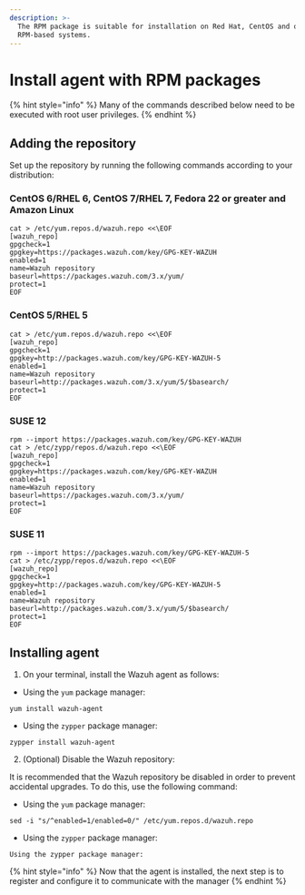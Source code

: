 ```yaml
---
description: >-
  The RPM package is suitable for installation on Red Hat, CentOS and other
  RPM-based systems.
---
```


# Install agent with RPM packages

{% hint style="info" %}
Many of the commands described below need to be executed with root user privileges.
{% endhint %}

## Adding the repository

Set up the repository by running the following commands according to your distribution:

### CentOS 6/RHEL 6, CentOS 7/RHEL 7, Fedora 22 or greater and Amazon Linux

```text
cat > /etc/yum.repos.d/wazuh.repo <<\EOF
[wazuh_repo]
gpgcheck=1
gpgkey=https://packages.wazuh.com/key/GPG-KEY-WAZUH
enabled=1
name=Wazuh repository
baseurl=https://packages.wazuh.com/3.x/yum/
protect=1
EOF
```

### CentOS 5/RHEL 5

```text
cat > /etc/yum.repos.d/wazuh.repo <<\EOF
[wazuh_repo]
gpgcheck=1
gpgkey=http://packages.wazuh.com/key/GPG-KEY-WAZUH-5
enabled=1
name=Wazuh repository
baseurl=http://packages.wazuh.com/3.x/yum/5/$basearch/
protect=1
EOF
```

### SUSE 12

```text
rpm --import https://packages.wazuh.com/key/GPG-KEY-WAZUH
cat > /etc/zypp/repos.d/wazuh.repo <<\EOF
[wazuh_repo]
gpgcheck=1
gpgkey=https://packages.wazuh.com/key/GPG-KEY-WAZUH
enabled=1
name=Wazuh repository
baseurl=https://packages.wazuh.com/3.x/yum/
protect=1
EOF
```

### SUSE 11

```text
rpm --import https://packages.wazuh.com/key/GPG-KEY-WAZUH-5
cat > /etc/zypp/repos.d/wazuh.repo <<\EOF
[wazuh_repo]
gpgcheck=1
gpgkey=http://packages.wazuh.com/key/GPG-KEY-WAZUH-5
enabled=1
name=Wazuh repository
baseurl=http://packages.wazuh.com/3.x/yum/5/$basearch/
protect=1
EOF
```

## Installing agent

1. On your terminal, install the Wazuh agent as follows:

* Using the `yum` package manager:

```text
yum install wazuh-agent
```

*  Using the `zypper` package manager:

```text
zypper install wazuh-agent
```

2. \(Optional\) Disable the Wazuh repository:

It is recommended that the Wazuh repository be disabled in order to prevent accidental upgrades. To do this, use the following command:

*  Using the `yum` package manager:

```text
sed -i "s/^enabled=1/enabled=0/" /etc/yum.repos.d/wazuh.repo
```

*  Using the `zypper` package manager:

```text
Using the zypper package manager:
```

{% hint style="info" %}
Now that the agent is installed, the next step is to register and configure it to communicate with the manager
{% endhint %}

